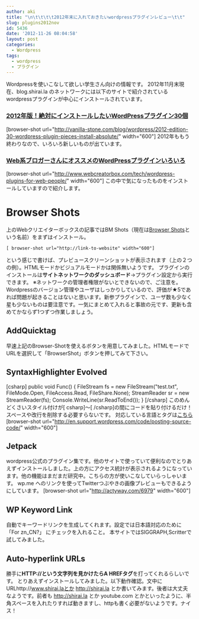```yaml
---
author: aki
title: "\n\t\t\t\t2012年末に入れておきたいwordpressプラグインレビュー\t\t"
slug: plugins2012nov
id: 5436
date: '2012-11-26 08:04:58'
layout: post
categories:
  - Wordpress
tags:
  - wordpress
  - プラグイン
---
```


Wordpressを使いこなして欲しい学生さん向けの情報です。 2012年11月末現在、blog.shirai.la のネットワークには以下のサイトで紹介されているwordpressプラグインが中心にインストールされています。

### [2012年版！絶対にインストールしたいWordPressプラグイン30個](http://vanilla-stone.com/blog/wordpress/2012-edition-30-wordpress-plugin-pieces-install-absolute/)

[browser-shot url="http://vanilla-stone.com/blog/wordpress/2012-edition-30-wordpress-plugin-pieces-install-absolute/" width="600"] 2012年ももう終わりなので、いろいろ新しいものが出ています。

### [Web系ブロガーさんにオススメのWordPressプラグインいろいろ](http://www.webcreatorbox.com/tech/wordpress-plugins-for-web-people/ "Web系ブロガーさんにオススメのWordPressプラグインいろいろ")

[browser-shot url="http://www.webcreatorbox.com/tech/wordpress-plugins-for-web-people/" width="600"] この中で気になったものをインストールしていますので紹介します。

# Browser Shots

上のWebクリエイターボックスの記事ではBM Shots（現在は[Browser Shots](http://wordpress.org/extend/plugins/browser-shots/)という名前）をまずはインストール。

    [ browser-shot url="http://link-to-website" width="600"]

という感じで書けば、プレビュースクリーンショットが表示されます（上の２つの例）。HTMLモードかビジュアルモードかは関係無いようです。 プラグインのインストールは**サイトネットワークのダッシュボード**→プラグイン設定から実行できます。 ※ネットワークの管理者権限がないとできないので、ご注意を。 Wordpressのバージョン管理やユーザはしっかりしているので、評価が★5であれば問題が起きることはないと思います。新参プラグインで、ユーザ数も少なく星も少ないものは要注意です。一気にまとめて入れると事故の元です、更新も含めてかならず1つずつ作業しましょう。

## AddQuicktag

早速上記のBrowser-Shotを使えるボタンを用意してみました。HTMLモードでURLを選択して「BrowserShot」ボタンを押してみて下さい。

## SyntaxHighlighter Evolved

[csharp] public void Func() { FileStream fs = new FileStream("test.txt", FileMode.Open, FileAccess.Read, FileShare.None); StreamReader sr = new StreamReader(fs); Console.WriteLine(sr.ReadToEnd()); } [/csharp] このめんどくさいスタイル付けが[ csharp]～[ /csharp]の間にコードを貼り付けるだけ！スペースや改行を削除する必要すらないです。 対応している言語とタグは[こちら](http://en.support.wordpress.com/code/posting-source-code/) [browser-shot url="http://en.support.wordpress.com/code/posting-source-code/" width="600"]

## Jetpack

wordpress公式のプラグイン集です。他のサイトで使っていて便利なのでとりあえずインストールしました。上の方にアクセス統計が表示されるようになっています。他の機能はまだまだ研究中。こちらの方が使いこなしていらっしゃいます。 wp.me へのリンクを使ってTwitterつぶやきの画像プレビューもできるようにしています。 [browser-shot url="http://actyway.com/6979" width="600"]

## WP Keyword Link

自動でキーワードリンクを生成してくれます。設定では日本語対応のために「For zn_CN?」 にチェックを入れること。 本サイトではSIGGRAPH,Scritterで試してみました。  

## Auto-hyperlink URLs

勝手に**HTTP://**という文字列を見かけたら**A HREFタグ**を打ってくれるらしいです。 とりあえずインストールしてみました。以下動作確認。文中にURLhttp://www.shirai.laとか http://shirai.la とか書いてみます。後者は大丈夫なようです。前者も http://shirai.la とか youtube.com とかといったように、半角スペースを入れたりすれば動きますし、httpも書く必要がないようです。ナイス！